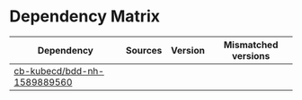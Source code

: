# Dependency Matrix

Dependency | Sources | Version | Mismatched versions
---------- | ------- | ------- | -------------------
[cb-kubecd/bdd-nh-1589889560](https://github.com/cb-kubecd/bdd-nh-1589889560.git) |  | []() | 
